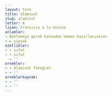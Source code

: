 ```yaml
---
layout: term
title: alaminüt
slug: alaminut
letter: A
lisan: Fransızca à la minute
anlamlar:
- Beklemeye gerek kalmadan hemen hazırlanıveren
- ► şipşak
ozellikler:
- - sıfat
- - sıfat
  - ''
ornekler:
- - Alaminüt fotoğraf.
- - ''
orneklerkaynak:
- - ''
- - ''
---
```

